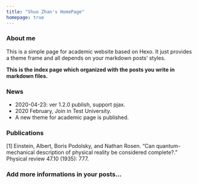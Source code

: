 ```yaml
---
title: "Shuo Zhan's HomePage"
homepage: true
---
```

### About me
This is a simple page for academic website based on Hexo. It just provides a theme frame and all depends on your markdown posts’ styles.

**This is the index page which organized with the posts you write in markdown files.**

### News
+ 2020-04-23: ver 1.2.0 publish, support pjax.
+ 2020 February, Join in Test University.
+ A new theme for academic page is published.

### Publications

[1] Einstein, Albert, Boris Podolsky, and Nathan Rosen. “Can quantum-mechanical description of physical reality be considered complete?.” Physical review 47.10 (1935): 777.

### Add more informations in your posts…
